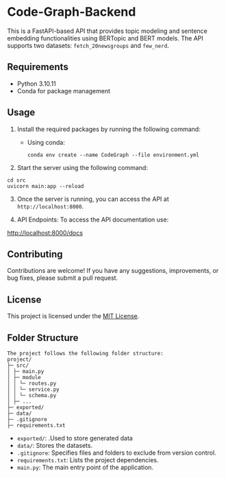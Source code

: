 # Code-Graph-Backend

This is a FastAPI-based API that provides topic modeling and sentence embedding functionalities using BERTopic and BERT models. The API supports two datasets: `fetch_20newsgroups` and `few_nerd`.

## Requirements

- Python 3.10.11
- Conda for package management

## Usage

1. Install the required packages by running the following command:
   - Using conda:
     ```
     conda env create --name CodeGraph --file environment.yml
     ```

2. Start the server using the following command:
```
cd src
uvicorn main:app --reload
```

3. Once the server is running, you can access the API at `http://localhost:8000`.

4. API Endpoints:
To access the API documentation use:

[http://localhost:8000/docs](http://localhost:8000/docs)


## Contributing

Contributions are welcome! If you have any suggestions, improvements, or bug fixes, please submit a pull request.

## License

This project is licensed under the [MIT License](LICENSE).


## Folder Structure
```
The project follows the following folder structure:
project/
├─ src/
│ ├─ main.py
│ ├─ module
│ │ └─ routes.py
│ │ └─ service.py
│ │ └─ schema.py
│ ├─ ...
├─ exported/ 
├─ data/
├─ .gitignore
├─ requirements.txt
```

- `exported/`: .Used to store generated data
- `data/`: Stores the datasets.
- `.gitignore`: Specifies files and folders to exclude from version control.
- `requirements.txt`: Lists the project dependencies.
- `main.py`: The main entry point of the application.